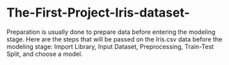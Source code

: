 # The-First-Project-Iris-dataset-
Preparation is usually done to prepare data before entering the modeling stage. Here are the steps that will be passed on the Iris.csv data before the modeling stage: Import Library, Input Dataset, Preprocessing, Train-Test Split, and choose a model.
